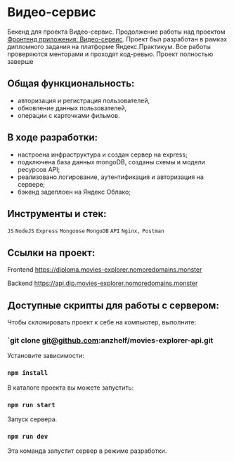 # Видео-сервис

Бекенд для проекта Видео-сервис. Продолжение работы над проектом [Фронтенд приложения: Видео-сервис](https://github.com/anzhelf/movies-explorer-frontend).
Проект был разработан в рамках дипломного задания на платформе Яндекс.Практикум. Все работы проверяются менторами и проходят код-ревью. Проект полностью заверше

## Общая функциональность:

- авторизация и регистрация пользователей,
- обновление данных пользователей,
- операции с карточками фильмов.

## В ходе разработки:

- настроена инфраструктура и создан сервер на express;
- подключена база данных mongoDB, созданы схемы и модели ресурсов API;
- реализовано логирование, аутентификация и авторизация на сервере;
- бэкенд задеплоен на Яндекс Облако;

## Инструменты и стек:

`JS` `NodeJS` `Express` `Mongoose` `MongoDB` `API` `Nginx,` `Postman`

## Ссылки на проект:

Frontend https://diploma.movies-explorer.nomoredomains.monster

Backend https://api.dip.movies-explorer.nomoredomains.monster

## Доступные скрипты для работы с сервером:

Чтобы склонировать проект к себе на компьютер, выполните:

### `git clone git@github.com:anzhelf/movies-explorer-api.git

Установите зависимости:

### `npm install`

В каталоге проекта вы можете запустить:

### `npm run start`

Запуск сервера.

### `npm run dev`

Эта команда запустит сервер в режиме разработки.
